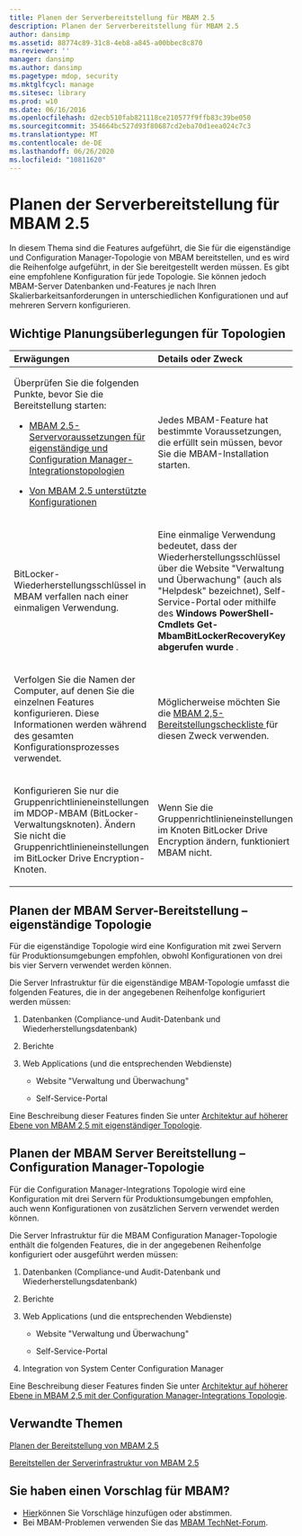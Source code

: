 ```yaml
---
title: Planen der Serverbereitstellung für MBAM 2.5
description: Planen der Serverbereitstellung für MBAM 2.5
author: dansimp
ms.assetid: 88774c89-31c8-4eb8-a845-a00bbec8c870
ms.reviewer: ''
manager: dansimp
ms.author: dansimp
ms.pagetype: mdop, security
ms.mktglfcycl: manage
ms.sitesec: library
ms.prod: w10
ms.date: 06/16/2016
ms.openlocfilehash: d2ecb510fab821118ce210577f9ffb83c39be050
ms.sourcegitcommit: 354664bc527d93f80687cd2eba70d1eea024c7c3
ms.translationtype: MT
ms.contentlocale: de-DE
ms.lasthandoff: 06/26/2020
ms.locfileid: "10811620"
---
```

# Planen der Serverbereitstellung für MBAM 2.5


In diesem Thema sind die Features aufgeführt, die Sie für die eigenständige und Configuration Manager-Topologie von MBAM bereitstellen, und es wird die Reihenfolge aufgeführt, in der Sie bereitgestellt werden müssen. Es gibt eine empfohlene Konfiguration für jede Topologie. Sie können jedoch MBAM-Server Datenbanken und-Features je nach Ihren Skalierbarkeitsanforderungen in unterschiedlichen Konfigurationen und auf mehreren Servern konfigurieren.

## Wichtige Planungsüberlegungen für Topologien


<table>
<colgroup>
<col width="50%" />
<col width="50%" />
</colgroup>
<thead>
<tr class="header">
<th align="left">Erwägungen</th>
<th align="left">Details oder Zweck</th>
</tr>
</thead>
<tbody>
<tr class="odd">
<td align="left"><p>Überprüfen Sie die folgenden Punkte, bevor Sie die Bereitstellung starten:</p>
<ul>
<li><p><a href="mbam-25-server-prerequisites-for-stand-alone-and-configuration-manager-integration-topologies.md" data-raw-source="[MBAM 2.5 Server Prerequisites for Stand-alone and Configuration Manager Integration Topologies](mbam-25-server-prerequisites-for-stand-alone-and-configuration-manager-integration-topologies.md)">MBAM 2.5-Servervoraussetzungen für eigenständige und Configuration Manager-Integrationstopologien</a></p></li>
<li><p><a href="mbam-25-supported-configurations.md" data-raw-source="[MBAM 2.5 Supported Configurations](mbam-25-supported-configurations.md)">Von MBAM 2.5 unterstützte Konfigurationen</a></p></li>
</ul></td>
<td align="left"><p>Jedes MBAM-Feature hat bestimmte Voraussetzungen, die erfüllt sein müssen, bevor Sie die MBAM-Installation starten.</p></td>
</tr>
<tr class="even">
<td align="left"><p>BitLocker-Wiederherstellungsschlüssel in MBAM verfallen nach einer einmaligen Verwendung.</p></td>
<td align="left"><p>Eine einmalige Verwendung bedeutet, dass der Wiederherstellungsschlüssel über die Website "Verwaltung und Überwachung" (auch als "Helpdesk" bezeichnet), Self-Service-Portal oder mithilfe des <strong> Windows PowerShell-Cmdlets Get-MbamBitLockerRecoveryKey abgerufen wurde </strong> .</p></td>
</tr>
<tr class="odd">
<td align="left"><p>Verfolgen Sie die Namen der Computer, auf denen Sie die einzelnen Features konfigurieren. Diese Informationen werden während des gesamten Konfigurationsprozesses verwendet.</p></td>
<td align="left"><p>Möglicherweise möchten Sie die <a href="mbam-25-deployment-checklist.md" data-raw-source="[MBAM 2.5 Deployment Checklist](mbam-25-deployment-checklist.md)"> MBAM 2,5-Bereitstellungscheckliste </a> für diesen Zweck verwenden.</p></td>
</tr>
<tr class="even">
<td align="left"><p>Konfigurieren Sie nur die Gruppenrichtlinieneinstellungen im MDOP-MBAM (BitLocker-Verwaltungsknoten). Ändern Sie nicht die Gruppenrichtlinieneinstellungen im BitLocker Drive Encryption-Knoten.</p></td>
<td align="left"><p>Wenn Sie die Gruppenrichtlinieneinstellungen im Knoten BitLocker Drive Encryption ändern, funktioniert MBAM nicht.</p></td>
</tr>
</tbody>
</table>

 

## <a href="" id="planning-for-mbam-server-deployment---stand-alone-topology"></a>Planen der MBAM Server-Bereitstellung – eigenständige Topologie


Für die eigenständige Topologie wird eine Konfiguration mit zwei Servern für Produktionsumgebungen empfohlen, obwohl Konfigurationen von drei bis vier Servern verwendet werden können.

Die Server Infrastruktur für die eigenständige MBAM-Topologie umfasst die folgenden Features, die in der angegebenen Reihenfolge konfiguriert werden müssen:

1.  Datenbanken (Compliance-und Audit-Datenbank und Wiederherstellungsdatenbank)

2.  Berichte

3.  Web Applications (und die entsprechenden Webdienste)

    -   Website "Verwaltung und Überwachung"

    -   Self-Service-Portal

Eine Beschreibung dieser Features finden Sie unter [Architektur auf höherer Ebene von MBAM 2,5 mit eigenständiger Topologie](high-level-architecture-of-mbam-25-with-stand-alone-topology.md).

## <a href="" id="planning-for-mbam-server-deployment---configuration-manager-topology"></a>Planen der MBAM Server Bereitstellung – Configuration Manager-Topologie


Für die Configuration Manager-Integrations Topologie wird eine Konfiguration mit drei Servern für Produktionsumgebungen empfohlen, auch wenn Konfigurationen von zusätzlichen Servern verwendet werden können.

Die Server Infrastruktur für die MBAM Configuration Manager-Topologie enthält die folgenden Features, die in der angegebenen Reihenfolge konfiguriert oder ausgeführt werden müssen:

1.  Datenbanken (Compliance-und Audit-Datenbank und Wiederherstellungsdatenbank)

2.  Berichte

3.  Web Applications (und die entsprechenden Webdienste)

    -   Website "Verwaltung und Überwachung"

    -   Self-Service-Portal

4.  Integration von System Center Configuration Manager

Eine Beschreibung dieser Features finden Sie unter [Architektur auf höherer Ebene in MBAM 2,5 mit der Configuration Manager-Integrations Topologie](high-level-architecture-of-mbam-25-with-configuration-manager-integration-topology.md).



## Verwandte Themen


[Planen der Bereitstellung von MBAM 2.5](planning-to-deploy-mbam-25.md)

[Bereitstellen der Serverinfrastruktur von MBAM 2.5](deploying-the-mbam-25-server-infrastructure.md)

 

## Sie haben einen Vorschlag für MBAM?
- [Hier](http://mbam.uservoice.com/forums/268571-microsoft-bitlocker-administration-and-monitoring)können Sie Vorschläge hinzufügen oder abstimmen. 
- Bei MBAM-Problemen verwenden Sie das [MBAM TechNet-Forum](https://social.technet.microsoft.com/Forums/home?forum=mdopmbam). 






